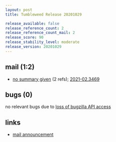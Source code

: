 ```yaml
---
layout: post
title: Tumbleweed Release 20201029

release_available: false
release_reference_count: 2
release_reference_count_mail: 2
release_score: 90
release_stability_level: moderate
release_version: 20201029
---
```


## mail (1:2)

- [no summary given](https://github.com/boombatower/tumbleweed-review/issues/10) (2 refs); [2021-02.3469](https://github.com/boombatower/tumbleweed-review/issues/10)

## bugs (0)

<!--more-->

no relevant bugs due to [loss of bugzilla API access](https://bugzilla.opensuse.org/show_bug.cgi?id=1157722)



## links

- [mail announcement](https://github.com/boombatower/tumbleweed-review/issues/10)
